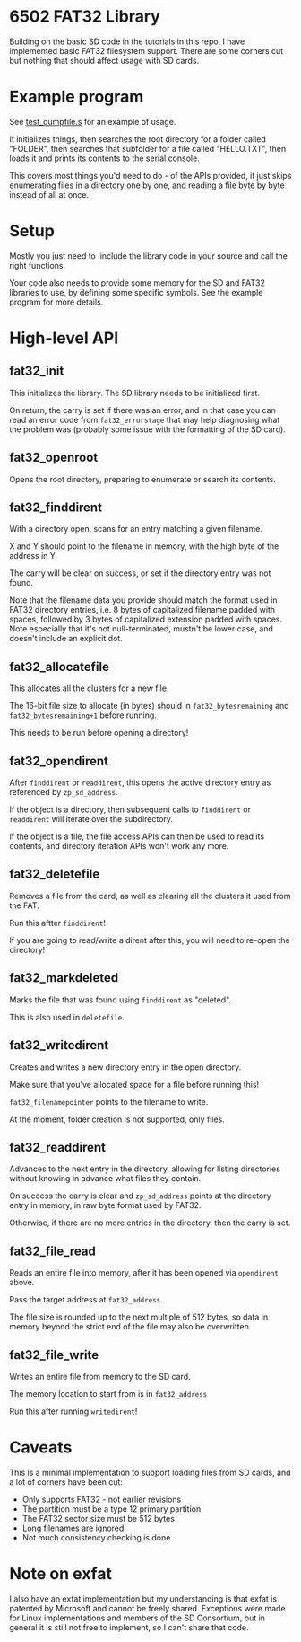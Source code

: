 # 6502 FAT32 Library

Building on the basic SD code in the tutorials in this repo, I have implemented
basic FAT32 filesystem support.  There are some corners cut but nothing that
should affect usage with SD cards.

# Example program

See [test\_dumpfile.s](../src/test\_dumpfile.s) for an example of usage.

It initializes things, then searches the root directory for a folder called "FOLDER",
then searches that subfolder for a file called "HELLO.TXT", then loads it and prints
its contents to the serial console.

This covers most things you'd need to do - of the APIs provided, it just skips
enumerating files in a directory one by one, and reading a file byte by byte instead
of all at once.

# Setup

Mostly you just need to .include the library code in your source and call the
right functions.

Your code also needs to provide some memory for the SD and FAT32 libraries to
use, by defining some specific symbols.  See the example program for more
details.

# High-level API

## fat32\_init

This initializes the library.  The SD library needs to be initialized first.

On return, the carry is set if there was an error, and in that case you can read an
error code from `fat32_errorstage` that may help diagnosing what the problem was
(probably some issue with the formatting of the SD card).

## fat32\_openroot

Opens the root directory, preparing to enumerate or search its contents.

## fat32\_finddirent

With a directory open, scans for an entry matching a given filename.

X and Y should point to the filename in memory, with the high byte of the address in Y.

The carry will be clear on success, or set if the directory entry was not found.

Note that the filename data you provide should match the format used in FAT32
directory entries, i.e. 8 bytes of capitalized filename padded with spaces,
followed by 3 bytes of capitalized extension padded with spaces.  Note
especially that it's not null-terminated, mustn't be lower case, and doesn't
include an explicit dot.

## fat32\_allocatefile

This allocates all the clusters for a new file.

The 16-bit file size to allocate (in bytes) should in `fat32_bytesremaining` and `fat32_bytesremaining+1` before running.

This needs to be run before opening a directory!

## fat32\_opendirent

After `finddirent` or `readdirent`, this opens the active directory entry
as referenced by `zp_sd_address`.

If the object is a directory, then subsequent calls to `finddirent` or `readdirent` will
iterate over the subdirectory.

If the object is a file, the file access APIs can then be used to read its contents,
and directory iteration APIs won't work any more.

## fat32\_deletefile

Removes a file from the card, as well as clearing all the clusters
it used from the FAT.

Run this aftter `finddirent`!

If you are going to read/write a dirent after this, you will need to re-open the directory!

## fat32\_markdeleted

Marks the file that was found using `finddirent` as "deleted".

This is also used in `deletefile`.

## fat32\_writedirent

Creates and writes a new directory entry in the open directory.

Make sure that you've allocated space for a file before running this!

`fat32_filenamepointer` points to the filename to write.

At the moment, folder creation is not supported, only files.

## fat32\_readdirent

Advances to the next entry in the directory, allowing for listing directories
without knowing in advance what files they contain.

On success the carry is clear and `zp_sd_address` points at the directory entry
in memory, in raw byte format used by FAT32.

Otherwise, if there are no more entries in the directory, then the carry is set.

## fat32\_file\_read

Reads an entire file into memory, after it has been opened via `opendirent` above.

Pass the target address at `fat32_address`.

The file size is rounded up to the next multiple of 512 bytes, so data in
memory beyond the strict end of the file may also be overwritten.

## fat32\_file\_write

Writes an entire file from memory to the SD card.

The memory location to start from is in `fat32_address`

Run this after running `writedirent`!

# Caveats

This is a minimal implementation to support loading files from SD cards, and a lot
of corners have been cut:

* Only supports FAT32 - not earlier revisions
* The partition must be a type 12 primary partition
* The FAT32 sector size must be 512 bytes
* Long filenames are ignored
* Not much consistency checking is done

# Note on exfat

I also have an exfat implementation but my understanding is that exfat is
patented by Microsoft and cannot be freely shared.  Exceptions were made for
Linux implementations and members of the SD Consortium, but in general it is
still not free to implement, so I can't share that code.
